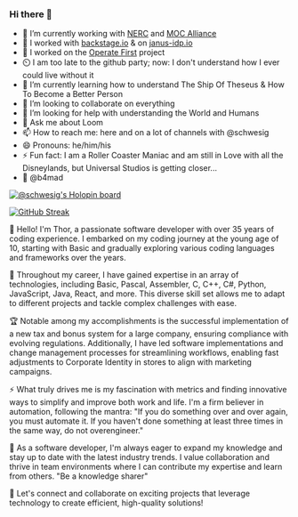 <!-- [![schwesig, Changes are Welcome!](https://pimp-my-readme.webapp.io/pimp-my-readme/wavy-banner?subtitle=Changes%20are%20Welcome%21&title=Thorsten%20schwesig)](https://pimp-my-readme.webapp.io)
-->
### Hi there 👋

- 🔭 I’m currently working with [NERC](https://nerc.mghpcc.org/) and [MOC Alliance](https://massopen.cloud/community/)
- 🔭 I worked with [backstage.io](https://backstage.io/) & on [janus-idp.io](https://janus-idp.io/)
- 🔭 I worked on the [Operate First](https://www.operate-first.cloud/) project
- ⏲️ I am too late to the github party; now: I don't understand how I ever could live without it
- 🌱 I’m currently learning how to understand The Ship Of Theseus & How To Become a Better Person
- 👯 I’m looking to collaborate on everything
- 🤔 I’m looking for help with understanding the World and Humans
- 💬 Ask me about Loom
- 📫 How to reach me: here and on a lot of channels with @schwesig
- 😄 Pronouns: he/him/his
- ⚡ Fun fact: I am a Roller Coaster Maniac and am still in Love with all the Disneylands, but Universal Studios is getting closer...
- 👯 @b4mad

[![@schwesig's Holopin board](https://holopin.me/schwesig)](https://holopin.io/@schwesig)


[![GitHub Streak](https://streak-stats.demolab.com/?user=schwesig)](https://git.io/streak-stats)

👋 Hello! I'm Thor, a passionate software developer with over 35 years of coding experience. I embarked on my coding journey at the young age of 10, starting with Basic and gradually exploring various coding languages and frameworks over the years.

💼 Throughout my career, I have gained expertise in an array of technologies, including Basic, Pascal, Assembler, C, C++, C#, Python, JavaScript, Java, React, and more. This diverse skill set allows me to adapt to different projects and tackle complex challenges with ease.

🏆 Notable among my accomplishments is the successful implementation of a new tax and bonus system for a large company, ensuring compliance with evolving regulations. Additionally, I have led software implementations and change management processes for streamlining workflows, enabling fast adjustments to Corporate Identity in stores to align with marketing campaigns.

⚡ What truly drives me is my fascination with metrics and finding innovative ways to simplify and improve both work and life. I'm a firm believer in automation, following the mantra: "If you do something over and over again, you must automate it. If you haven't done something at least three times in the same way, do not overengineer."

🌱 As a software developer, I'm always eager to expand my knowledge and stay up to date with the latest industry trends. I value collaboration and thrive in team environments where I can contribute my expertise and learn from others. "Be a knowledge sharer"

🚀 Let's connect and collaborate on exciting projects that leverage technology to create efficient, high-quality solutions!

<!--
**schwesig/schwesig** is a ✨ _special_ ✨ repository because its `README.md` (this file) appears on your GitHub profile.

Here are some ideas to get you started:

- 🔭 I’m currently working on ...
- 🌱 I’m currently learning ...
- 👯 I’m looking to collaborate on ...
- 🤔 I’m looking for help with ...
- 💬 Ask me about ...
- 📫 How to reach me: ...
- 😄 Pronouns: ...
- ⚡ Fun fact: ...
-->
